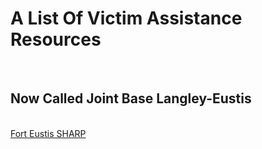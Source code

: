 <h1>A List Of Victim Assistance Resources</h1>
<br>
<h2>Now Called Joint Base Langley-Eustis</h2>
<br>
<a href="https://www.jble.af.mil/Resources/Sexual-Harassment-Assault-Response-and-Prevention/">Fort Eustis SHARP</a>
